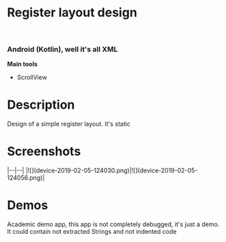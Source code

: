 <h1>Register layout design</h1><br>
<h3>Android (Kotlin), well it's all XML</h3>
<b>Main tools</b>
<ul>
<li>ScrollView</li>
</ul>

<h1>Description</h1>
<p>Design of a simple register layout. It's static</p>

<h1>Screenshots</h1>
|--|--|
|![](device-2019-02-05-124030.png)|![](device-2019-02-05-124056.png)|

<h1>Demos</h1>
<p>Academic demo app, this app is not completely debugged, it's just a demo. It could contain not extracted Strings and not indented code</p>


